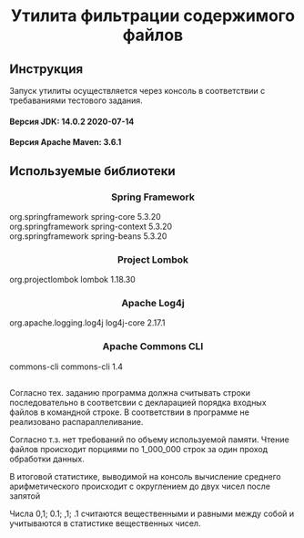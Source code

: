 <h1 align="center">Утилита фильтрации содержимого файлов</h1>
<h2>Инструкция</h2>
<p>Запуск утилиты осуществляется через консоль в соответствии с требаваниями тестового задания.</p>
<h4>Версия JDK: 14.0.2 2020-07-14</h4>
<h4>Версия Apache Maven: 3.6.1</h4>
<h2>Используемые библиотеки</h2>
<h3 align="center">Spring Framework</h3>
<div>
    <dependency>
        <groupId>org.springframework</groupId>
        <artifactId>spring-core</artifactId>
        <version>5.3.20</version>
    </dependency>
</div>
<div>
    <dependency>
        <groupId>org.springframework</groupId>
        <artifactId>spring-context</artifactId>
        <version>5.3.20</version>
    </dependency>
        </div>
<div>
    <dependency>
        <groupId>org.springframework</groupId>
        <artifactId>spring-beans</artifactId>
        <version>5.3.20</version>
    </dependency>
</div>      
<h3 align="center">Project Lombok</h3>
<div>
    <dependency>
        <groupId>org.projectlombok</groupId>
        <artifactId>lombok</artifactId>
        <version>1.18.30</version>
    </dependency>
</div>
<h3 align="center">Apache Log4j</h3>
<div>
    <dependency>
        <groupId>org.apache.logging.log4j</groupId>
        <artifactId>log4j-core</artifactId>
        <version>2.17.1</version>
    </dependency>
</div>
<h3 align="center">Apache Commons CLI</h3>
<div>
    <dependency>
        <groupId>commons-cli</groupId>
        <artifactId>commons-cli</artifactId>
        <version>1.4</version>
    </dependency>
</div>
<h2></h2>
<p>Согласно тех. заданию программа должна считывать строки последовательно в соответсвии с декларацией порядка 
входных файлов в командной строке. В соответствии в программе не реализовано распараллеливание.</p>
<p>Согласно т.з. нет требований по объему используемой памяти. Чтение файлов происходит порциями по 1_000_000 строк 
за один проход обработки данных.</p>
<p>В итоговой статистике, выводимой на консоль вычисление среднего арифметического происходит с округлением до двух
чисел после запятой</p>
<p>Числа 0,1; 0.1; ,1; .1 считаются вещественными и равными между собой и учитываются в статистике вещественных чисел.</p>